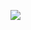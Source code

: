 [![](https://jitpack.io/v/iandamping/RecyclerViewHelper.svg)](https://jitpack.io/#iandamping/RecyclerViewHelper)


